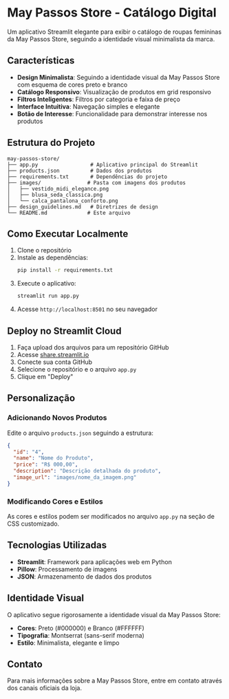 # May Passos Store - Catálogo Digital

Um aplicativo Streamlit elegante para exibir o catálogo de roupas femininas da May Passos Store, seguindo a identidade visual minimalista da marca.

## Características

- **Design Minimalista**: Seguindo a identidade visual da May Passos Store com esquema de cores preto e branco
- **Catálogo Responsivo**: Visualização de produtos em grid responsivo
- **Filtros Inteligentes**: Filtros por categoria e faixa de preço
- **Interface Intuitiva**: Navegação simples e elegante
- **Botão de Interesse**: Funcionalidade para demonstrar interesse nos produtos

## Estrutura do Projeto

```
may-passos-store/
├── app.py                 # Aplicativo principal do Streamlit
├── products.json          # Dados dos produtos
├── requirements.txt       # Dependências do projeto
├── images/               # Pasta com imagens dos produtos
│   ├── vestido_midi_elegance.png
│   ├── blusa_seda_classica.png
│   └── calca_pantalona_conforto.png
├── design_guidelines.md   # Diretrizes de design
└── README.md             # Este arquivo
```

## Como Executar Localmente

1. Clone o repositório
2. Instale as dependências:
   ```bash
   pip install -r requirements.txt
   ```
3. Execute o aplicativo:
   ```bash
   streamlit run app.py
   ```
4. Acesse `http://localhost:8501` no seu navegador

## Deploy no Streamlit Cloud

1. Faça upload dos arquivos para um repositório GitHub
2. Acesse [share.streamlit.io](https://share.streamlit.io)
3. Conecte sua conta GitHub
4. Selecione o repositório e o arquivo `app.py`
5. Clique em "Deploy"

## Personalização

### Adicionando Novos Produtos

Edite o arquivo `products.json` seguindo a estrutura:

```json
{
  "id": "4",
  "name": "Nome do Produto",
  "price": "R$ 000,00",
  "description": "Descrição detalhada do produto",
  "image_url": "images/nome_da_imagem.png"
}
```

### Modificando Cores e Estilos

As cores e estilos podem ser modificados no arquivo `app.py` na seção de CSS customizado.

## Tecnologias Utilizadas

- **Streamlit**: Framework para aplicações web em Python
- **Pillow**: Processamento de imagens
- **JSON**: Armazenamento de dados dos produtos

## Identidade Visual

O aplicativo segue rigorosamente a identidade visual da May Passos Store:
- **Cores**: Preto (#000000) e Branco (#FFFFFF)
- **Tipografia**: Montserrat (sans-serif moderna)
- **Estilo**: Minimalista, elegante e limpo

## Contato

Para mais informações sobre a May Passos Store, entre em contato através dos canais oficiais da loja.

